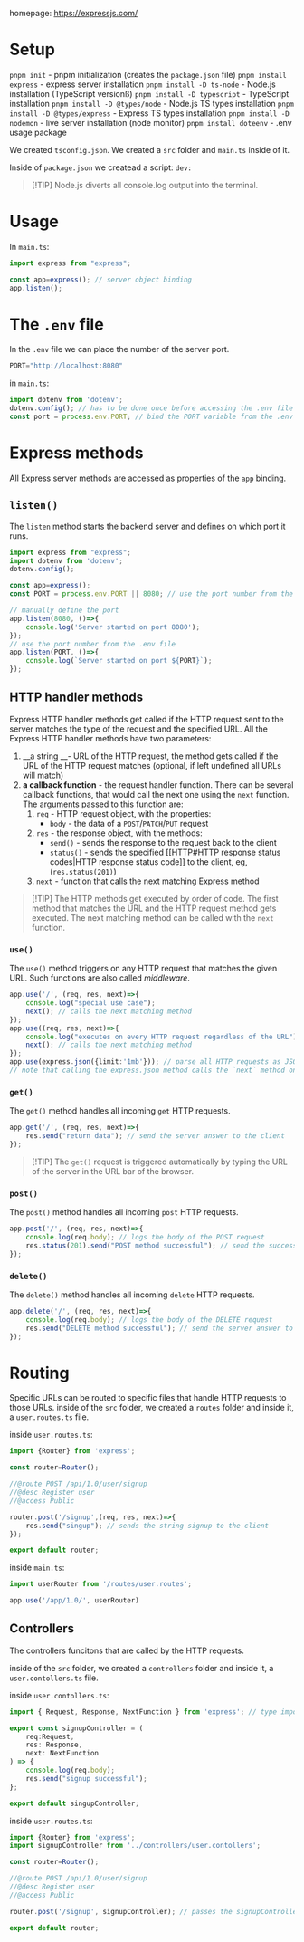 homepage: https://expressjs.com/

# Setup

`pnpm init` - pnpm initialization (creates the `package.json` file)
`pnpm install express` - express server installation
`pnpm install -D ts-node` - Node.js installation (TypeScript versionß)
`pnpm install -D typescript` - TypeScript installation
`pnpm install -D @types/node` - Node.js TS types installation 
`pnpm install -D @types/express` - Express TS types installation 
`pnpm install -D nodemon` - live server installation (node monitor)
`pnpm install doteenv` - .env usage package

We created `tsconfig.json`.
We created a `src` folder and `main.ts` inside of it.

Inside of `package.json` we createad a script:
`dev: `

>[!TIP] Node.js diverts all console.log output into the terminal.

# Usage

In `main.ts`:
```ts
import express from "express";

const app=express(); // server object binding
app.listen();
```

# The `.env` file

In the `.env` file we can place the number of the server port.
```js
PORT="http://localhost:8080"
```

in `main.ts`:
```ts
import dotenv from 'dotenv';
dotenv.config(); // has to be done once before accessing the .env file
const port = process.env.PORT; // bind the PORT variable from the .env file
```

# Express methods

All Express server methods are accessed as properties of the `app` binding.

## `listen()`

The `listen` method starts the backend server and defines on which port it runs. 

```ts
import express from "express";
import dotenv from 'dotenv';
dotenv.config();

const app=express();
const PORT = process.env.PORT || 8080; // use the port number from the .env file or 8080 if no PORT variable found in the .env file

// manually define the port
app.listen(8080, ()=>{
	console.log('Server started on port 8080');
});
// use the port number from the .env file
app.listen(PORT, ()=>{
	console.log(`Server started on port ${PORT}`);
});
```

## HTTP handler methods

Express HTTP handler methods get called if the HTTP request sent to the server matches the type of the request and the specified URL.
All the Express HTTP handler methods have two parameters:
1.  __a string __- URL of the HTTP request, the method gets called if the URL of the HTTP request matches (optional, if left undefined all URLs will match)
2. __a callback function__ - the request handler function. There can be several callback functions, that would call the next one using the `next` function. The arguments passed to this function are:
	1. `req` - HTTP request object, with the properties:
		- `body` - the data of a `POST`/`PATCH`/`PUT` request
	2. `res` - the response object, with the methods:
		- `send()` - sends the response to the request back to the client
		- `status()` - sends the specified [[HTTP#HTTP response status codes|HTTP response status code]] to the client, eg, (`res.status(201)`)
	1. `next` - function that calls the next matching Express method

>[!TIP] The HTTP methods get executed by order of code. The first method that matches the URL and the HTTP request method gets executed. The next matching method can be called with the `next` function.

### `use()`

The `use()` method triggers on any HTTP request that matches the given URL.
Such functions are also called _middleware_.

```ts
app.use('/', (req, res, next)=>{
	console.log("special use case");
	next(); // calls the next matching method
});
app.use((req, res, next)=>{
	console.log("executes on every HTTP request regardless of the URL");
	next(); // calls the next matching method
});
app.use(express.json({limit:'1mb'})); // parse all HTTP requests as JSON, limit the size of the HTTP request body to a maximum of 1 megabyte
// note that calling the express.json method calls the `next` method on its own
```

### `get()`

The `get()` method handles all incoming `get` HTTP requests.

```ts
app.get('/', (req, res, next)=>{
	res.send("return data"); // send the server answer to the client
});
```

>[!TIP] The `get()` request is triggered automatically by typing the URL of the server in the URL bar of the browser.

### `post()`

The `post()` method handles all incoming `post` HTTP requests.

```ts
app.post('/', (req, res, next)=>{
	console.log(req.body); // logs the body of the POST request
	res.status(201).send("POST method successful"); // send the success message with a 201 response status code
});
```

### `delete()`

The `delete()` method handles all incoming `delete` HTTP requests.

```ts
app.delete('/', (req, res, next)=>{
	console.log(req.body); // logs the body of the DELETE request
	res.send("DELETE method successful"); // send the server answer to the client
});
```

# Routing

Specific URLs can be routed to specific files that handle HTTP requests to those URLs.
inside of the `src` folder, we created a `routes` folder and inside it, a `user.routes.ts` file.

inside `user.routes.ts`:
```ts
import {Router} from 'express';

const router=Router();

//@route POST /api/1.0/user/signup
//@desc Register user
//@access Public

router.post('/signup',(req, res, next)=>{
	res.send("singup"); // sends the string signup to the client
});

export default router;
```

inside `main.ts`:
```ts
import userRouter from '/routes/user.routes';

app.use('/app/1.0/', userRouter)

```

## Controllers

The controllers funcitons that are called by the HTTP requests.

inside of the `src` folder, we created a `controllers` folder and inside it, a `user.contollers.ts` file.

inside `user.contollers.ts`:
```ts
import { Request, Response, NextFunction } from 'express'; // type imports

export const signupController = (
	req:Request,
	res: Response,
	next: NextFunction
) => {
	console.log(req.body);
	res.send("signup successful");
};

export default singupController;
```

inside `user.routes.ts`:
```ts
import {Router} from 'express';
import signupController from '../controllers/user.contollers';

const router=Router();

//@route POST /api/1.0/user/signup
//@desc Register user
//@access Public

router.post('/signup', signupController); // passes the signupController function as the request handler

export default router;
```
